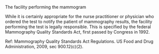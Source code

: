 The facility performing the mammogram

While it is certainly appropriate for the nurse practitioner or physician who ordered the test to notify the patient of mammography results, the facility performing the test is legally responsible. This is specified
by the federal Mammography Quality Standards Act, first passed by Congress in 1992.

Ref: Mammography Quality Standards Act Regulations. US Food and Drug Administration, 2009, sec 900.12(c)(2).